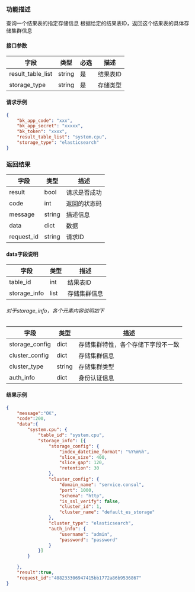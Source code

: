 

### 功能描述

查询一个结果表的指定存储信息
根据给定的结果表ID，返回这个结果表的具体存储集群信息

#### 接口参数

| 字段           | 类型   | 必选 | 描述        |
| -------------- | ------ | ---- | ----------- |
| result_table_list  | string | 是   | 结果表ID |
| storage_type | string | 是 | 存储类型 | 


#### 请求示例

```json
{
    "bk_app_code": "xxx",
  	"bk_app_secret": "xxxxx",
  	"bk_token": "xxxx",
	"result_table_list": "system.cpu",
	"storage_type": "elasticsearch"
}
```

### 返回结果

| 字段       | 类型   | 描述         |
| ---------- | ------ | ------------ |
| result     | bool   | 请求是否成功 |
| code       | int    | 返回的状态码 |
| message    | string | 描述信息     |
| data       | dict   | 数据         |
| request_id | string | 请求ID       |

#### data字段说明

| 字段                | 类型   | 描述     |
| ------------------- | ------ | -------- |
| table_id | int | 结果表ID |
| storage_info | list | 存储集群信息 |

###### 对于storage_info，各个元素内容说明如下

| 字段                | 类型   | 描述     |
| ------------------- | ------ | -------- |
| storage_config | dict | 存储集群特性，各个存储下字段不一致 |
| cluster_config | dict | 存储集群信息 |
| cluster_type | string | 存储集群类型 |
| auth_info | dict | 身份认证信息 |

#### 结果示例

```json
{
    "message":"OK",
    "code":200,
    "data":{
        "system.cpu": {
            "table_id": "system.cpu",
            "storage_info": [{
                "storage_config": {
                    "index_datetime_format": "%Y%m%h", 
                    "slice_size": 400,
                    "slice_gap": 120,
                    "retention": 30
                },
                "cluster_config": {
                    "domain_name": "service.consul",
                    "port": 1000,
                    "schema": "http",
                    "is_ssl_verify": false,
                    "cluster_id": 1,
                    "cluster_name": "default_es_storage"
                },
                "cluster_type": "elasticsearch",
                "auth_info": {
                    "username": "admin",
                    "password": "password"
                }
            }]
        }

    },
    "result":true,
    "request_id":"408233306947415bb1772a86b9536867"
}
```
